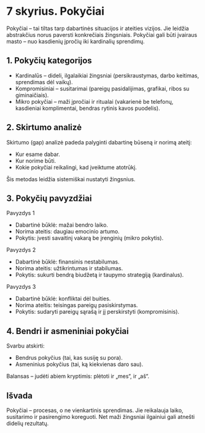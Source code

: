 # 7 skyrius. Pokyčiai

Pokyčiai – tai tiltas tarp dabartinės situacijos ir ateities vizijos. Jie leidžia abstrakčius norus paversti konkrečiais žingsniais. Pokyčiai gali būti įvairaus masto – nuo kasdienių įpročių iki kardinalių sprendimų.

## 1. Pokyčių kategorijos

- Kardinalūs – dideli, ilgalaikiai žingsniai (persikraustymas, darbo keitimas, sprendimas dėl vaikų).
- Kompromisiniai – susitarimai (pareigų pasidalijimas, grafikai, ribos su giminaičiais).
- Mikro pokyčiai – maži įpročiai ir ritualai (vakarienė be telefonų, kasdieniai komplimentai, bendras rytinis kavos puodelis).

## 2. Skirtumo analizė

Skirtumo (gap) analizė padeda palyginti dabartinę būseną ir norimą ateitį:

- Kur esame dabar.
- Kur norime būti.
- Kokie pokyčiai reikalingi, kad įveiktume atotrūkį.

Šis metodas leidžia sistemiškai nustatyti žingsnius.

## 3. Pokyčių pavyzdžiai

Pavyzdys 1

- Dabartinė būklė: mažai bendro laiko.
- Norima ateitis: daugiau emocinio artumo.
- Pokytis: įvesti savaitinį vakarą be įrenginių (mikro pokytis).

Pavyzdys 2

- Dabartinė būklė: finansinis nestabilumas.
- Norima ateitis: užtikrintumas ir stabilumas.
- Pokytis: sukurti bendrą biudžetą ir taupymo strategiją (kardinalus).

Pavyzdys 3

- Dabartinė būklė: konfliktai dėl buities.
- Norima ateitis: teisingas pareigų pasiskirstymas.
- Pokytis: sudaryti pareigų sąrašą ir jį perskirstyti (kompromisinis).

## 4. Bendri ir asmeniniai pokyčiai

Svarbu atskirti:

- Bendrus pokyčius (tai, kas susiję su pora).
- Asmeninius pokyčius (tai, ką kiekvienas daro sau).

Balansas – judėti abiem kryptimis: plėtoti ir „mes“, ir „aš“.

## Išvada

Pokyčiai – procesas, o ne vienkartinis sprendimas. Jie reikalauja laiko, susitarimo ir pasirengimo koreguoti. Net maži žingsniai ilgainiui gali atnešti didelių rezultatų.
